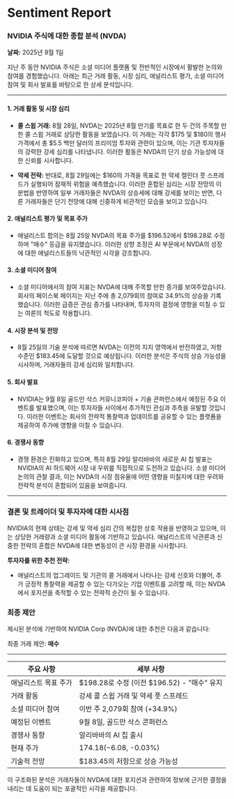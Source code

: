 # Sentiment Report

### NVIDIA 주식에 대한 종합 분석 (NVDA)

**날짜:** 2025년 9월 1일

지난 주 동안 NVIDIA 주식은 소셜 미디어 플랫폼 및 전반적인 시장에서 활발한 논의와 참여를 경험했습니다. 아래는 최근 거래 활동, 시장 심리, 애널리스트 평가, 소셜 미디어 참여 및 회사 발표를 바탕으로 한 상세 분석입니다.

---

#### 1. **거래 활동 및 시장 심리**

- **콜 스윕 거래:** 8월 28일, NVDA는 2025년 8월 만기를 목표로 한 두 건의 주목할 만한 콜 스윕 거래로 상당한 활동을 보였습니다. 이 거래는 각각 $175 및 $180의 행사가격에서 총 $5.5 백만 달러의 프리미엄 투자와 관련이 있으며, 이는 기관 투자자들의 강력한 강세 심리를 나타냅니다. 이러한 활동은 NVDA의 단기 상승 가능성에 대한 신뢰를 시사합니다.

- **약세 전략:** 반대로, 8월 29일에는 $160의 가격을 목표로 한 약세 캘린더 풋 스프레드가 실행되어 잠재적 위험을 예측했습니다. 이러한 혼합된 심리는 시장 전망의 이분법을 반영하여 일부 거래자들은 NVDA의 상승세에 대해 강세를 보이는 반면, 다른 거래자들은 단기 전망에 대해 신중하게 비관적인 모습을 보이고 있습니다.

#### 2. **애널리스트 평가 및 목표 주가**

- 애널리스트 합의는 8월 25일 NVDA의 목표 주가를 $196.52에서 $198.28로 수정하며 "매수" 등급을 유지했습니다. 이러한 상향 조정은 AI 부문에서 NVDA의 성장에 대한 애널리스트들의 낙관적인 시각을 강조합니다.

#### 3. **소셜 미디어 참여**

- 소셜 미디어에서의 참여 지표는 NVDA에 대해 주목할 만한 증가를 보여주었습니다. 회사의 페이스북 페이지는 지난 주에 총 2,079회의 참여로 34.9%의 상승을 기록했습니다. 이러한 급증은 관심 증가를 나타내며, 투자자의 결정에 영향을 미칠 수 있는 여론의 척도로 작용합니다.

#### 4. **시장 분석 및 전망**

- 8월 25일의 기술 분석에 따르면 NVDA는 이전의 지지 영역에서 반전하였고, 저항 수준인 $183.45에 도달할 것으로 예상됩니다. 이러한 분석은 주식의 상승 가능성을 시사하며, 거래자들의 강세 심리와 일치합니다.

#### 5. **회사 발표**

- NVIDIA는 9월 8일 골드만 삭스 커뮤니코피아 + 기술 콘퍼런스에서 예정된 주요 이벤트를 발표했으며, 이는 투자자들 사이에서 추가적인 관심과 추측을 유발할 것입니다. 이러한 이벤트는 회사의 전략적 통찰력과 업데이트를 공유할 수 있는 플랫폼을 제공하여 주가에 영향을 미칠 수 있습니다.

#### 6. **경쟁사 동향**

- 경쟁 환경은 진화하고 있으며, 특히 8월 29일 알리바바의 새로운 AI 칩 발표는 NVIDIA의 AI 하드웨어 시장 내 우위를 직접적으로 도전하고 있습니다. 소셜 미디어 논의의 관찰 결과, 이는 NVDA의 시장 점유율에 어떤 영향을 미칠지에 대한 우려와 전략적 분석이 혼합되어 있음을 보여줍니다.

---

### 결론 및 트레이더 및 투자자에 대한 시사점

NVIDIA의 현재 상태는 강세 및 약세 심리 간의 복잡한 상호 작용을 반영하고 있으며, 이는 상당한 거래량과 소셜 미디어 활동에 기반하고 있습니다. 애널리스트의 낙관론과 신중한 전략의 혼합은 NVDA에 대한 변동성이 큰 시장 환경을 시사합니다.

**투자자를 위한 추천 전략:**
- 애널리스트의 업그레이드 및 기관의 콜 거래에서 나타나는 강세 신호와 더불어, 추가 긍정적 통찰력을 제공할 수 있는 다가오는 기업 이벤트를 고려할 때, 이는 NVDA에서 포지션을 축적할 수 있는 전략적 순간이 될 수 있습니다.

### 최종 제안

제시된 분석에 기반하여 NVIDIA Corp (NVDA)에 대한 추천은 다음과 같습니다:

최종 거래 제안: **매수**

---

| **주요 사항**                     | **세부 사항**                                                               |
|------------------------------------|-----------------------------------------------------------------------------|
| 애널리스트 목표 주가               | $198.28로 수정 (이전 $196.52) - "매수" 유지                               |
| 거래 활동                          | 강세 콜 스윕 거래 및 약세 풋 스프레드                                      |
| 소셜 미디어 참여                   | 이번 주 2,079회 참여 (+34.9%)                                            |
| 예정된 이벤트                      | 9월 8일, 골드만 삭스 콘퍼런스                                           |
| 경쟁사 동향                        | 알리바바의 AI 칩 출시                                                    |
| 현재 주가                          | $174.18 (-$6.08, -0.03%)                                                  |
| 기술적 전망                       | $183.45의 저항으로 상승 가능성                                            |

이 구조화된 분석은 거래자들이 NVDA에 대한 포지션과 관련하여 정보에 근거한 결정을 내리는 데 도움이 되는 포괄적인 시각을 제공합니다.
